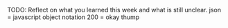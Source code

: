 TODO: Reflect on what you learned this week and what is still unclear.
json = javascript object notation
200 = okay
thump